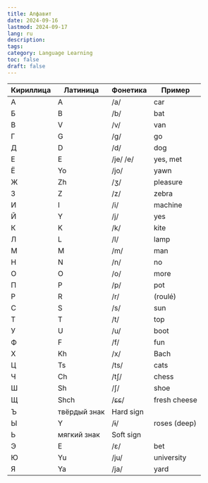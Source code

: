 ```yaml
---
title: Алфавит
date: 2024-09-16
lastmod: 2024-09-17
lang: ru
description: 
tags: 
category: Language Learning
toc: false
draft: false
---
```


| Кириллица   | Латиница | Фонетика  | Пример             |
|------------|----------|-----------|--------------------|
| А          | A        | /a/       | car                |
| Б          | B        | /b/       | bat                |
| В          | V        | /v/       | van                |
| Г          | G        | /g/       | go                 |
| Д          | D        | /d/       | dog                |
| Е          | E        | /je/ /e/  | yes, met           |
| Ё          | Yo       | /jo/      | yawn               |
| Ж          | Zh       | /ʒ/       | pleasure           |
| З          | Z        | /z/       | zebra              |
| И          | I        | /i/       | machine            |
| Й          | Y        | /j/       | yes                |
| К          | K        | /k/       | kite               |
| Л          | L        | /l/       | lamp               |
| М          | M        | /m/       | man                |
| Н          | N        | /n/       | no                 |
| О          | O        | /o/       | more               |
| П          | P        | /p/       | pot                |
| Р          | R        | /r/       | (roulé)            |
| С          | S        | /s/       | sun                |
| Т          | T        | /t/       | top                |
| У          | U        | /u/       | boot               |
| Ф          | F        | /f/       | fun                |
| Х          | Kh       | /x/       | Bach               |
| Ц          | Ts       | /ts/      | cats               |
| Ч          | Ch       | /tʃ/      | chess              |
| Ш          | Sh       | /ʃ/       | shoe               |
| Щ          | Shch     | /ɕɕ/      | fresh cheese       |
| Ъ          | твёрдый знак | Hard sign |                |
| Ы          | Y        | /ɨ/       | roses (deep)       |
| Ь          | мягкий знак | Soft sign |                 |
| Э          | E        | /ɛ/       | bet                |
| Ю          | Yu       | /ju/      | university         |
| Я          | Ya       | /ja/      | yard               |